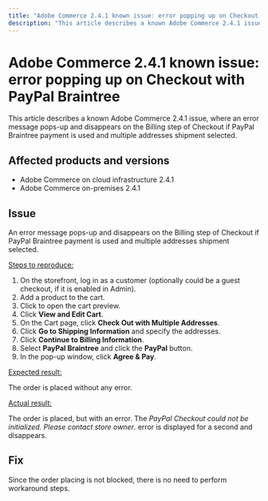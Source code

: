 ```yaml
---
title: "Adobe Commerce 2.4.1 known issue: error popping up on Checkout with PayPal Braintree"
description: "This article describes a known Adobe Commerce 2.4.1 issue, where an error message pops-up and disappears on the Billing step of Checkout if PayPal Braintree payment is used and multiple addresses shipment selected."
---
```


# Adobe Commerce 2.4.1 known issue: error popping up on Checkout with PayPal Braintree

This article describes a known Adobe Commerce 2.4.1 issue, where an error message pops-up and disappears on the Billing step of Checkout if PayPal Braintree payment is used and multiple addresses shipment selected.

## Affected products and versions

* Adobe Commerce on cloud infrastructure 2.4.1
* Adobe Commerce on-premises 2.4.1

## Issue

An error message pops-up and disappears on the Billing step of Checkout if PayPal Braintree payment is used and multiple addresses shipment selected.

<u>Steps to reproduce:</u>

1. On the storefront, log in as a customer (optionally could be a guest checkout, if it is enabled in Admin).
1. Add a product to the cart.
1. Click to open the cart preview.
1. Click **View and Edit Cart**.
1. On the Cart page, click **Check Out with Multiple Addresses**.
1. Click **Go to Shipping Information** and specify the addresses.
1. Click **Continue to Billing Information**.
1. Select **PayPal Braintree** and click the **PayPal** button.
1. In the pop-up window, click **Agree & Pay**.

<u>Expected result:</u>

The order is placed without any error.

<u>Actual result:</u>

The order is placed, but with an error. The *PayPal Checkout could not be initialized. Please contact store owner*.  error is displayed for a second and disappears.

## Fix

Since the order placing is not blocked, there is no need to perform workaround steps.